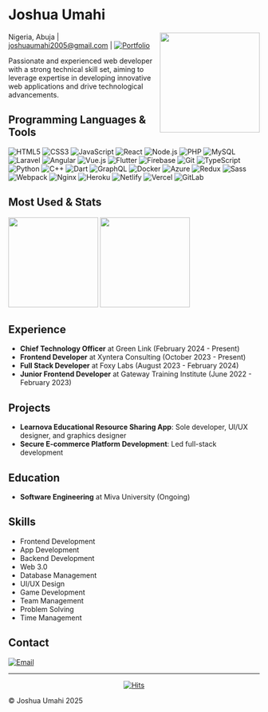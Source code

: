 # Joshua Umahi

<img align="right" src="https://media.tenor.com/ujkn0jM1ZasAAAAi/sasori-glitch.gif" width="200">

Nigeria, Abuja | joshuaumahi2005@gmail.com | [![Portfolio](https://img.shields.io/badge/Open_Portfolio-black)](https://renbo-studios.vercel.app/) 

Passionate and experienced web developer with a strong technical skill set, aiming to leverage expertise in developing innovative web applications and drive technological advancements.

## Programming Languages & Tools

![HTML5](https://img.shields.io/badge/-HTML5-E34F26?style=flat-square&logo=html5&logoColor=white)
![CSS3](https://img.shields.io/badge/-CSS3-1572B6?style=flat-square&logo=css3)
![JavaScript](https://img.shields.io/badge/-JavaScript-F7DF1E?style=flat-square&logo=javascript&logoColor=black)
![React](https://img.shields.io/badge/-React-61DAFB?style=flat-square&logo=react&logoColor=black)
![Node.js](https://img.shields.io/badge/-Node.js-339933?style=flat-square&logo=node.js&logoColor=white)
![PHP](https://img.shields.io/badge/-PHP-777BB4?style=flat-square&logo=php&logoColor=white)
![MySQL](https://img.shields.io/badge/-MySQL-4479A1?style=flat-square&logo=mysql&logoColor=white)
![Laravel](https://img.shields.io/badge/-Laravel-FF2D20?style=flat-square&logo=laravel&logoColor=white)
![Angular](https://img.shields.io/badge/-Angular-DD0031?style=flat-square&logo=angular&logoColor=white)
![Vue.js](https://img.shields.io/badge/-Vue.js-4FC08D?style=flat-square&logo=vue.js&logoColor=white)
![Flutter](https://img.shields.io/badge/-Flutter-02569B?style=flat-square&logo=flutter&logoColor=white)
![Firebase](https://img.shields.io/badge/-Firebase-FFCA28?style=flat-square&logo=firebase&logoColor=black)
![Git](https://img.shields.io/badge/-Git-F05032?style=flat-square&logo=git&logoColor=white)
![TypeScript](https://img.shields.io/badge/-TypeScript-3178C6?style=flat-square&logo=typescript&logoColor=white)
![Python](https://img.shields.io/badge/-Python-3776AB?style=flat-square&logo=python&logoColor=white)
![C++](https://img.shields.io/badge/-C++-00599C?style=flat-square&logo=c%2B%2B&logoColor=white)
![Dart](https://img.shields.io/badge/-Dart-0175C2?style=flat-square&logo=dart&logoColor=white)
![GraphQL](https://img.shields.io/badge/-GraphQL-E10098?style=flat-square&logo=graphql&logoColor=white)
![Docker](https://img.shields.io/badge/-Docker-2496ED?style=flat-square&logo=docker&logoColor=white)
![Azure](https://img.shields.io/badge/-Azure-0089D6?style=flat-square&logo=microsoft-azure&logoColor=white)
![Redux](https://img.shields.io/badge/-Redux-764ABC?style=flat-square&logo=redux&logoColor=white)
![Sass](https://img.shields.io/badge/-Sass-CC6699?style=flat-square&logo=sass&logoColor=white)
![Webpack](https://img.shields.io/badge/-Webpack-8DD6F9?style=flat-square&logo=webpack&logoColor=black)
![Nginx](https://img.shields.io/badge/-Nginx-269539?style=flat-square&logo=nginx&logoColor=white)
![Heroku](https://img.shields.io/badge/-Heroku-430098?style=flat-square&logo=heroku&logoColor=white)
![Netlify](https://img.shields.io/badge/-Netlify-00C7B7?style=flat-square&logo=netlify&logoColor=white)
![Vercel](https://img.shields.io/badge/-Vercel-000000?style=flat-square&logo=vercel&logoColor=white)
![GitLab](https://img.shields.io/badge/-GitLab-FCA121?style=flat-square&logo=gitlab&logoColor=white)

## Most Used & Stats


<p align="left">
  <img src="https://bad-apple-github-readme.vercel.app/api?username=itskodaaa&theme=highcontrast&show_icons=true&hide_border=false&count_private=true" height="180">
  <img src="https://github-readme-stats.vercel.app/api/top-langs/?username=itskodaaa&theme=highcontrast&show_icons=true&hide_border=false&layout=compact" height="180">
</p>



## Experience

- **Chief Technology Officer** at Green Link (February 2024 - Present)
- **Frontend Developer** at Xyntera Consulting (October 2023 - Present)
- **Full Stack Developer** at Foxy Labs (August 2023 - February 2024)
- **Junior Frontend Developer** at Gateway Training Institute (June 2022 - February 2023)

## Projects

- **Learnova Educational Resource Sharing App**: Sole developer, UI/UX designer, and graphics designer
- **Secure E-commerce Platform Development**: Led full-stack development

## Education

- **Software Engineering** at Miva University (Ongoing)

## Skills

- Frontend Development
- App Development
- Backend Development
- Web 3.0
- Database Management
- UI/UX Design
- Game Development
- Team Management
- Problem Solving
- Time Management

## Contact

[![Email](https://img.shields.io/badge/-Email-D14836?style=flat-square&logo=gmail&logoColor=white)](mailto:joshuaumahi2005@gmail.com)

---

<div align="center">
<a href="https://hits.sh/github.com/Renbo-Studio/hits/"><img alt="Hits" src="https://hits.sh/github.com/Renbo-Studio/hits.svg?style=for-the-badge&label=visitors%20count&extraCount=3195&labelColor=e4e3e3"/></a>
</div>

© Joshua Umahi 2025
